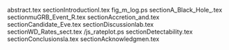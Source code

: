 abstract.tex
sectionIntroductionl.tex
fig_m_log.ps
sectionA_Black_Hole_.tex
sectionmuGRB_Event_R.tex
sectionAccretion_and.tex
sectionCandidate_Eve.tex
sectionDiscussionlab.tex
sectionWD_Rates_sect.tex
/js_rateplot.ps
sectionDetectability.tex
sectionConclusionsla.tex
sectionAcknowledgmen.tex
